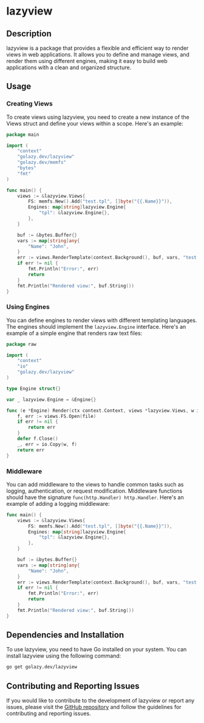 # lazyview

## Description

lazyview is a package that provides a flexible and efficient way to render views in web applications. It allows you to define and manage views, and render them using different engines, making it easy to build web applications with a clean and organized structure.

## Usage

### Creating Views

To create views using lazyview, you need to create a new instance of the Views struct and define your views within a scope. Here's an example:

```go
package main

import (
	"context"
	"golazy.dev/lazyview"
	"golazy.dev/memfs"
	"bytes"
	"fmt"
)

func main() {
	views := &lazyview.Views{
		FS: memfs.New().Add("test.tpl", []byte("{{.Name}}")),
		Engines: map[string]lazyview.Engine{
			"tpl": &lazyview.Engine{},
		},
	}

	buf := &bytes.Buffer{}
	vars := map[string]any{
		"Name": "John",
	}
	err := views.RenderTemplate(context.Background(), buf, vars, "test.tpl")
	if err != nil {
		fmt.Println("Error:", err)
		return
	}
	fmt.Println("Rendered view:", buf.String())
}
```

### Using Engines

You can define engines to render views with different templating languages. The engines should implement the `lazyview.Engine` interface. Here's an example of a simple engine that renders raw text files:

```go
package raw

import (
	"context"
	"io"
	"golazy.dev/lazyview"
)

type Engine struct{}

var _ lazyview.Engine = &Engine{}

func (e *Engine) Render(ctx context.Context, views *lazyview.Views, w io.Writer, vars map[string]any, helpers map[string]any, file string) error {
	f, err := views.FS.Open(file)
	if err != nil {
		return err
	}
	defer f.Close()
	_, err = io.Copy(w, f)
	return err
}
```

### Middleware

You can add middleware to the views to handle common tasks such as logging, authentication, or request modification. Middleware functions should have the signature `func(http.Handler) http.Handler`. Here's an example of adding a logging middleware:

```go
func main() {
	views := &lazyview.Views{
		FS: memfs.New().Add("test.tpl", []byte("{{.Name}}")),
		Engines: map[string]lazyview.Engine{
			"tpl": &lazyview.Engine{},
		},
	}

	buf := &bytes.Buffer{}
	vars := map[string]any{
		"Name": "John",
	}
	err := views.RenderTemplate(context.Background(), buf, vars, "test.tpl")
	if err != nil {
		fmt.Println("Error:", err)
		return
	}
	fmt.Println("Rendered view:", buf.String())
}
```

## Dependencies and Installation

To use lazyview, you need to have Go installed on your system. You can install lazyview using the following command:

```sh
go get golazy.dev/lazyview
```

## Contributing and Reporting Issues

If you would like to contribute to the development of lazyview or report any issues, please visit the [GitHub repository](https://github.com/golazy/golazy) and follow the guidelines for contributing and reporting issues.
